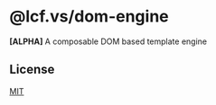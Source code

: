 # @lcf.vs/dom-engine

**[ALPHA]** A composable DOM based template engine


## License

[MIT](./LICENSE)
